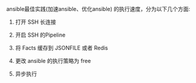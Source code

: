  ansible最佳实践(加速ansible、优化ansible) 的执行速度，分为以下几个方面:

1. 打开 SSH 长连接

2. 开启 SSH 的Pipeline

3. 将 Facts 缓存到 JSONFILE 或者 Redis

4. 更改 ansible 的执行策略为 free

5. 异步执行



